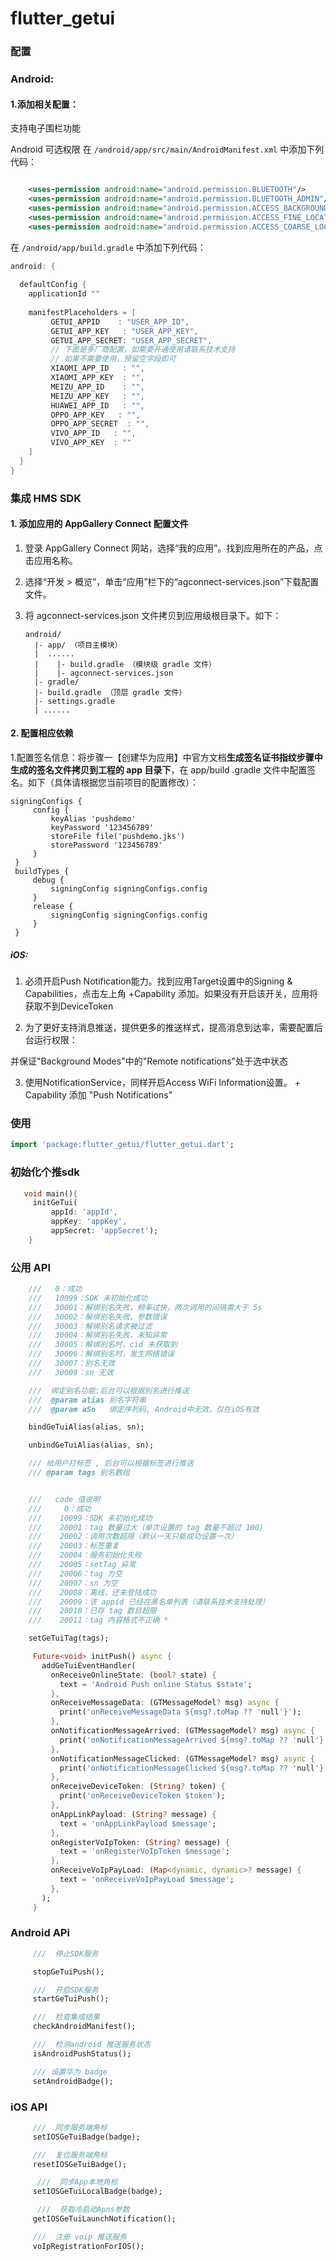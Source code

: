 # flutter_getui

### 配置

### Android:
#### 1.添加相关配置：

支持电子围栏功能

Android 可选权限
在 `/android/app/src/main/AndroidManifest.xml` 中添加下列代码：

```xml

    <uses-permission android:name="android.permission.BLUETOOTH"/>
    <uses-permission android:name="android.permission.BLUETOOTH_ADMIN"/>
    <uses-permission android:name="android.permission.ACCESS_BACKGROUND_LOCATION" />
    <uses-permission android:name="android.permission.ACCESS_FINE_LOCATION"/>
    <uses-permission android:name="android.permission.ACCESS_COARSE_LOCATION”/>

```

在 `/android/app/build.gradle` 中添加下列代码：

```groovy
android: {
 
  defaultConfig {
    applicationId ""
    
    manifestPlaceholders = [
    	 GETUI_APPID    : "USER_APP_ID",
    	 GETUI_APP_KEY   : "USER_APP_KEY",
    	 GETUI_APP_SECRET: "USER_APP_SECRET",
         // 下面是多厂商配置，如需要开通使用请联系技术支持
         // 如果不需要使用，预留空字段即可
         XIAOMI_APP_ID   : "",
         XIAOMI_APP_KEY  : "",
         MEIZU_APP_ID    : "",
         MEIZU_APP_KEY   : "",
         HUAWEI_APP_ID   : "",
         OPPO_APP_KEY   : "",
         OPPO_APP_SECRET  : "",
         VIVO_APP_ID   : "",
         VIVO_APP_KEY  : ""
    ]
  }    
}
```


### 集成 HMS SDK

#### 1. 添加应用的 AppGallery Connect 配置文件

1. 登录 AppGallery Connect 网站，选择“我的应用”。找到应用所在的产品，点击应用名称。

2. 选择“开发 > 概览”，单击“应用”栏下的“agconnect-services.json”下载配置文件。

3. 将 agconnect-services.json 文件拷贝到应用级根目录下。如下：

   ```
   android/
     |- app/ （项目主模块）
     |  ......
     |    |- build.gradle （模块级 gradle 文件）
     |    |- agconnect-services.json 
     |- gradle/
     |- build.gradle （顶层 gradle 文件）
     |- settings.gradle
     | ......
   ```

#### 2. 配置相应依赖

1.配置签名信息：将步骤一【创建华为应用】中官方文档**生成签名证书指纹步骤中生成的签名文件拷贝到工程的 app 目录下**，在 app/build
.gradle 文件中配置签名。如下（具体请根据您当前项目的配置修改）：

```
signingConfigs {
     config {
         keyAlias 'pushdemo'
         keyPassword '123456789'
         storeFile file('pushdemo.jks')
         storePassword '123456789'
     }
 }
 buildTypes {
     debug {
         signingConfig signingConfigs.config
     }
     release {
         signingConfig signingConfigs.config
     }
 }
```

##### iOS:
1. 必须开启Push Notification能力。找到应用Target设置中的Signing & Capabilities，点击左上角 +Capability 添加。如果没有开启该开关，应用将获取不到DeviceToken

2. 为了更好支持消息推送，提供更多的推送样式，提高消息到达率，需要配置后台运行权限：

 并保证"Background Modes"中的"Remote notifications"处于选中状态
 
3. 使用NotificationService，同样开启Access WiFi Information设置。  + Capability
 添加 "Push Notifications"

### 使用
```dart
import 'package:flutter_getui/flutter_getui.dart';

```

### 初始化个推sdk

```dart
   void main(){
     initGeTui(
         appId: 'appId',
         appKey: 'appKey',
         appSecret: 'appSecret');
    }
```

### 公用 API
```dart
    ///   0：成功
    ///   10099：SDK 未初始化成功
    ///   30001：解绑别名失败，频率过快，两次调用的间隔需大于 5s
    ///   30002：解绑别名失败，参数错误
    ///   30003：解绑别名请求被过滤
    ///   30004：解绑别名失败，未知异常
    ///   30005：解绑别名时，cid 未获取到
    ///   30006：解绑别名时，发生网络错误
    ///   30007：别名无效
    ///   30008：sn 无效

    ///  绑定别名功能:后台可以根据别名进行推送
    ///  @param alias 别名字符串
    ///  @param aSn   绑定序列码, Android中无效，仅在iOS有效

    bindGeTuiAlias(alias, sn);

    unbindGeTuiAlias(alias, sn);

    /// 给用户打标签 , 后台可以根据标签进行推送
    /// @param tags 别名数组


    ///   code 值说明
    ///     0：成功
    ///    10099：SDK 未初始化成功
    ///    20001：tag 数量过大（单次设置的 tag 数量不超过 100)
    ///    20002：调用次数超限（默认一天只能成功设置一次）
    ///    20003：标签重复
    ///    20004：服务初始化失败
    ///    20005：setTag 异常
    ///    20006：tag 为空
    ///    20007：sn 为空
    ///    20008：离线，还未登陆成功
    ///    20009：该 appid 已经在黑名单列表（请联系技术支持处理）
    ///    20010：已存 tag 数目超限
    ///    20011：tag 内容格式不正确 *

    setGeTuiTag(tags);

     Future<void> initPush() async {
       addGeTuiEventHandler(
         onReceiveOnlineState: (bool? state) {
           text = 'Android Push online Status $state';
         },
         onReceiveMessageData: (GTMessageModel? msg) async {
           print('onReceiveMessageData ${msg?.toMap ?? 'null'}');
         },
         onNotificationMessageArrived: (GTMessageModel? msg) async {
           print('onNotificationMessageArrived ${msg?.toMap ?? 'null'}');
         },
         onNotificationMessageClicked: (GTMessageModel? msg) async {
           print('onNotificationMessageClicked ${msg?.toMap ?? 'null'}');
         },
         onReceiveDeviceToken: (String? token) {
           print('onReceiveDeviceToken $token');
         },
         onAppLinkPayload: (String? message) {
           text = 'onAppLinkPayload $message';
         },
         onRegisterVoIpToken: (String? message) {
           text = 'onRegisterVoIpToken $message';
         },
         onReceiveVoIpPayLoad: (Map<dynamic, dynamic>? message) {
           text = 'onReceiveVoIpPayLoad $message';
         },
       );
     }


```
### Android APi
```dart
     ///  停止SDK服务

     stopGeTuiPush();

     ///  开启SDK服务
     startGeTuiPush();

     ///  检查集成结果
     checkAndroidManifest();

     ///  检测android 推送服务状态
     isAndroidPushStatus();

     /// 设置华为 badge
     setAndroidBadge();

```

### iOS API

```dart
     ///  同步服务端角标
     setIOSGeTuiBadge(badge);

     ///  复位服务端角标
     resetIOSGeTuiBadge();

      ///  同步App本地角标
     setIOSGeTuiLocalBadge(badge); 

      ///  获取冷启动Apns参数
     getIOSGeTuiLaunchNotification();

     ///  注册 voip 推送服务
     voIpRegistrationForIOS();

```



